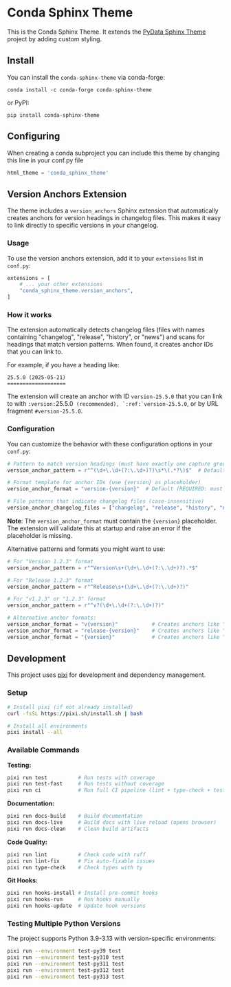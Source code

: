 # Conda Sphinx Theme

This is the Conda Sphinx Theme. It extends the [PyData Sphinx Theme][pydata-sphinx-theme]
project  by adding custom styling.

## Install

You can install the `conda-sphinx-theme` via conda-forge:

```
conda install -c conda-forge conda-sphinx-theme
```

or PyPI:

```
pip install conda-sphinx-theme
```

## Configuring

When creating a conda subproject you can include this theme by changing this
line in your conf.py file

```python
html_theme = 'conda_sphinx_theme'
```

## Version Anchors Extension

The theme includes a `version_anchors` Sphinx extension that automatically creates anchors for version headings in changelog files. This makes it easy to link directly to specific versions in your changelog.

### Usage

To use the version anchors extension, add it to your `extensions` list in `conf.py`:

```python
extensions = [
    # ... your other extensions
    "conda_sphinx_theme.version_anchors",
]
```

### How it works

The extension automatically detects changelog files (files with names containing "changelog", "release", "history", or "news") and scans for headings that match version patterns. When found, it creates anchor IDs that you can link to.

For example, if you have a heading like:

```
25.5.0 (2025-05-21)
===================
```

The extension will create an anchor with ID `version-25.5.0` that you can link to with `:version:`25.5.0`` (recommended), `:ref:`version-25.5.0``, or by URL fragment `#version-25.5.0`.

### Configuration

You can customize the behavior with these configuration options in your `conf.py`:

```python
# Pattern to match version headings (must have exactly one capture group for the version)
version_anchor_pattern = r"^(\d+\.\d+(?:\.\d+)?)\s*\(.*?\)$"  # Default

# Format template for anchor IDs (use {version} as placeholder)
version_anchor_format = "version-{version}"  # Default (REQUIRED: must contain {version})

# File patterns that indicate changelog files (case-insensitive)
version_anchor_changelog_files = ["changelog", "release", "history", "news"]  # Default
```

**Note**: The `version_anchor_format` must contain the `{version}` placeholder. The extension will validate this at startup and raise an error if the placeholder is missing.

Alternative patterns and formats you might want to use:

```python
# For "Version 1.2.3" format
version_anchor_pattern = r"^Version\s+(\d+\.\d+(?:\.\d+)?).*$"

# For "Release 1.2.3" format
version_anchor_pattern = r"^Release\s+(\d+\.\d+(?:\.\d+)?)"

# For "v1.2.3" or "1.2.3" format
version_anchor_pattern = r"^v?(\d+\.\d+(?:\.\d+)?)"

# Alternative anchor formats:
version_anchor_format = "v{version}"           # Creates anchors like "v25.5.0"
version_anchor_format = "release-{version}"    # Creates anchors like "release-25.5.0"
version_anchor_format = "{version}"            # Creates anchors like "25.5.0" (not recommended for HTML4/XHTML)
```

## Development

This project uses [pixi](https://pixi.sh) for development and dependency management.

### Setup

```bash
# Install pixi (if not already installed)
curl -fsSL https://pixi.sh/install.sh | bash

# Install all environments
pixi install --all
```

### Available Commands

**Testing:**

```bash
pixi run test          # Run tests with coverage
pixi run test-fast     # Run tests without coverage
pixi run ci            # Run full CI pipeline (lint + type-check + test)
```

**Documentation:**

```bash
pixi run docs-build    # Build documentation
pixi run docs-live     # Build docs with live reload (opens browser)
pixi run docs-clean    # Clean build artifacts
```

**Code Quality:**

```bash
pixi run lint          # Check code with ruff
pixi run lint-fix      # Fix auto-fixable issues
pixi run type-check    # Check types with ty
```

**Git Hooks:**

```bash
pixi run hooks-install # Install pre-commit hooks
pixi run hooks-run     # Run hooks manually
pixi run hooks-update  # Update hook versions
```

### Testing Multiple Python Versions

The project supports Python 3.9-3.13 with version-specific environments:

```bash
pixi run --environment test-py39 test
pixi run --environment test-py310 test
pixi run --environment test-py311 test
pixi run --environment test-py312 test
pixi run --environment test-py313 test
```

[pydata-sphinx-theme]: https://pydata-sphinx-theme.readthedocs.io/en/stable/
